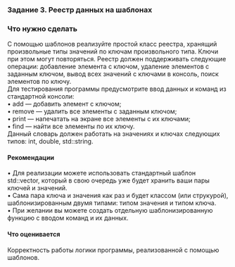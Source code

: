 ### Задание 3. Реестр данных на шаблонах

### Что нужно сделать

С помощью шаблонов реализуйте простой класс реестра, хранящий произвольные типы значений по ключам произвольного типа. Ключи при этом могут повторяться.
Реестр должен поддерживать следующие операции: добавление элемента с ключом, удаление элементов с заданным ключом, вывод всех значений с ключами в консоль, поиск элементов по ключу.  
Для тестирования программы предусмотрите ввод данных и команд из стандартной консоли:  
• add — добавить элемент с ключом;  
• remove — удалить все элементы с заданным ключом;  
• print — напечатать на экране все элементы с их ключами;  
• find — найти все элементы по их ключу.  
Данный словарь должен работать на значениях и ключах следующих типов: int, double, std::string.

#### Рекомендации

• Для реализации можете использовать стандартный шаблон std::vector, который в свою очередь уже будет хранить ваши пары ключей и значений.  
• Сама пара ключа и значения как раз и будет классом (или струкурой), шаблонизированным двумя типами: типом значения и типом ключа.  
• При желании вы можете создать отдельную шаблонизированную функцию с вводом команд и их данных.

#### Что оценивается

Корректность работы логики программы, реализованной с помощью шаблонов.

